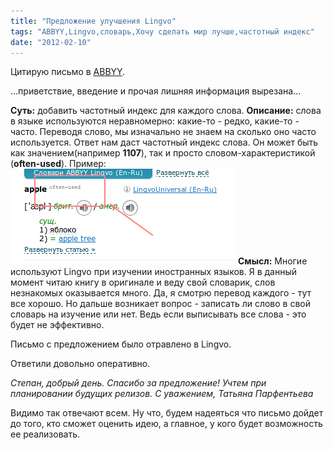 ```yaml
---
title: "Предложение улучшения Lingvo"
tags: "ABBYY,Lingvo,словарь,Хочу сделать мир лучше,частотный индекс"
date: "2012-02-10"
---
```


Цитирую письмо в [ABBYY](http://www.abbyy.com/).

...приветствие, введение и прочая лишняя информация вырезана...

**Суть:** добавить частотный индекс для каждого слова. **Описание:** слова в языке используются неравномерно: какие-то - редко, какие-то - часто. Переводя слово, мы изначально не знаем на сколько оно часто используется. Ответ нам даст частотный индекс слова. Он может быть как значением(например **1107**), так и просто словом-характеристикой (**often-used**). Пример: [![frequency mark ](images/image002.png "lingvo idea")](http://stepansuvorov.com/blog/wp-content/uploads/2012/02/image002.png) **Смысл:** Многие используют Lingvo при изучении иностранных языков. Я в данный момент читаю книгу в оригинале и веду свой словарик, слов незнакомых оказывается много. Да, я смотрю перевод каждого - тут все хорошо. Но дальше возникает вопрос - записать ли слово в свой словарь на изучение или нет. Ведь если выписывать все слова - это будет не эффективно.

Письмо с предложением было отравлено в Lingvo.

Ответили довольно оперативно.

_Степан, добрый день._ _Спасибо за предложение! Учтем при планировании будущих релизов._ _С уважением,_ _Татьяна Парфентьева_

Видимо так отвечают всем. Ну что, будем надеяться что письмо дойдет до того, кто сможет оценить идею, а главное, у кого будет возможность ее реализовать.
